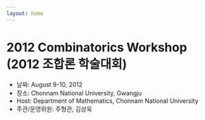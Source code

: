 ```yaml
---
layout: home
---
```

# 2012 Combinatorics Workshop (2012 조합론 학술대회)

- 날짜: August 9-10, 2012
- 장소: Chonnam National University, Gwangju
- Host: Department of Mathematics, Chonnam National University
- 주관/운영위원: 주형관, 김상욱